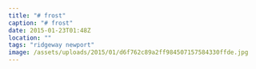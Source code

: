 ```yaml
---
title: "# frost"
caption: "# frost"
date: 2015-01-23T01:48Z
location: ""
tags: "ridgeway newport"
image: /assets/uploads/2015/01/d6f762c89a2ff984507157584330ffde.jpg
---
```

